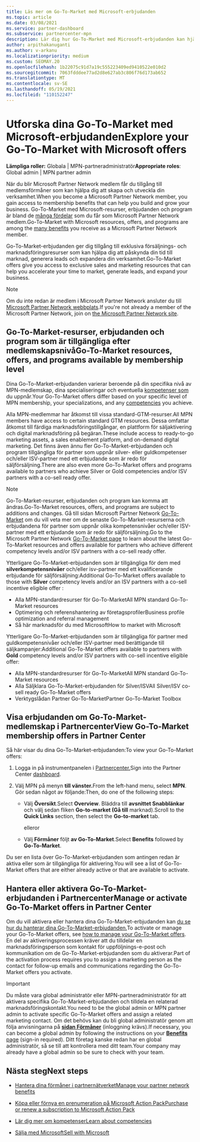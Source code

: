 ```yaml
---
title: Läs mer om Go-To-Market med Microsoft-erbjudanden
ms.topic: article
ms.date: 03/08/2021
ms.service: partner-dashboard
ms.subservice: partnercenter-mpn
description: Lär dig hur Go-To-Market med Microsoft-erbjudanden kan hjälpa dig att påskynda tiden till marknad, generera leads och expandera din verksamhet.
author: arpithakanuganti
ms.author: v-arkanu
ms.localizationpriority: medium
ms.custom: SEOMAY.20
ms.openlocfilehash: 1b22075c91d7a19c555223409ed9410522e010d2
ms.sourcegitcommit: 7063fdddee77ad2d8e627ab3c806f76d173ab652
ms.translationtype: MT
ms.contentlocale: sv-SE
ms.lasthandoff: 05/19/2021
ms.locfileid: "110152247"
---
```

# <a name="explore-your-go-to-market-with-microsoft-offers"></a><span data-ttu-id="ab769-103">Utforska dina Go-To-Market med Microsoft-erbjudanden</span><span class="sxs-lookup"><span data-stu-id="ab769-103">Explore your Go-To-Market with Microsoft offers</span></span>

<span data-ttu-id="ab769-104">**Lämpliga roller:** Globala | MPN-partneradministratör</span><span class="sxs-lookup"><span data-stu-id="ab769-104">**Appropriate roles**: Global admin | MPN partner admin</span></span>

<span data-ttu-id="ab769-105">När du blir Microsoft Partner Network medlem får du tillgång till medlemsförmåner som kan hjälpa dig att skapa och utveckla din verksamhet.</span><span class="sxs-lookup"><span data-stu-id="ab769-105">When you become a Microsoft Partner Network member, you gain access to membership benefits that can help you build and grow your business.</span></span> <span data-ttu-id="ab769-106">Go-To-Market med Microsoft-resurser, erbjudanden och program är bland de [många fördelar](https://partner.microsoft.com/manage-your-partner-network-benefits) som du får som Microsoft Partner Network medlem.</span><span class="sxs-lookup"><span data-stu-id="ab769-106">Go-To-Market with Microsoft resources, offers, and programs are among the [many benefits](https://partner.microsoft.com/manage-your-partner-network-benefits) you receive as a Microsoft Partner Network member.</span></span>

<span data-ttu-id="ab769-107">Go-To-Market-erbjudanden ger dig tillgång till exklusiva försäljnings- och marknadsföringsresurser som kan hjälpa dig att påskynda din tid till marknad, generera leads och expandera din verksamhet.</span><span class="sxs-lookup"><span data-stu-id="ab769-107">Go-To-Market offers give you access to exclusive sales and marketing resources that can help you accelerate your time to market, generate leads, and expand your business.</span></span>

>[!NOTE]
><span data-ttu-id="ab769-108">Om du inte redan är medlem i Microsoft Partner Network ansluter du till [Microsoft Partner Network webbplats](https://partner.microsoft.com/membership).</span><span class="sxs-lookup"><span data-stu-id="ab769-108">If you're not already a member of the Microsoft Partner Network, join on [the Microsoft Partner Network site](https://partner.microsoft.com/membership).</span></span>

## <a name="go-to-market-resources-offers-and-programs-available-by-membership-level"></a><span data-ttu-id="ab769-109">Go-To-Market-resurser, erbjudanden och program som är tillgängliga efter medlemskapsnivå</span><span class="sxs-lookup"><span data-stu-id="ab769-109">Go-To-Market resources, offers, and programs available by membership level</span></span>

<span data-ttu-id="ab769-110">Dina Go-To-Market-erbjudanden varierar beroende på din specifika nivå av MPN-medlemskap, dina specialiseringar och eventuella [kompetenser som](learn-about-competencies.md) du uppnår.</span><span class="sxs-lookup"><span data-stu-id="ab769-110">Your Go-To-Market offers differ based on your specific level of MPN membership, your specializations, and any [competencies](learn-about-competencies.md) you achieve.</span></span>

<span data-ttu-id="ab769-111">Alla MPN-medlemmar har åtkomst till vissa standard-GTM-resurser.</span><span class="sxs-lookup"><span data-stu-id="ab769-111">All MPN members have access to certain standard GTM resources.</span></span> <span data-ttu-id="ab769-112">Dessa omfattar åtkomst till färdiga marknadsföringstillgångar, en plattform för säljaktivering och digital marknadsföring på begäran.</span><span class="sxs-lookup"><span data-stu-id="ab769-112">These include access to ready-to-go marketing assets, a sales enablement platform, and on-demand digital marketing.</span></span> <span data-ttu-id="ab769-113">Det finns även ännu fler Go-To-Market-erbjudanden och program tillgängliga för partner som uppnår silver- eller guldkompetenser och/eller ISV-partner med ett erbjudande som är redo för säljförsäljning.</span><span class="sxs-lookup"><span data-stu-id="ab769-113">There are also even more Go-To-Market offers and programs available to partners who achieve Silver or Gold competencies and/or ISV partners with a co-sell ready offer.</span></span>

>[!NOTE]
><span data-ttu-id="ab769-114">Go-To-Market-resurser, erbjudanden och program kan komma att ändras.</span><span class="sxs-lookup"><span data-stu-id="ab769-114">Go-To-Market resources, offers, and programs are subject to additions and changes.</span></span> <span data-ttu-id="ab769-115">Gå till sidan Microsoft Partner Network [Go-To-Market](https://partner.microsoft.com/membership/go-to-market) om du vill veta mer om de senaste Go-To-Market-resurserna och erbjudandena för partner som uppnår olika kompetensnivåer och/eller ISV-partner med ett erbjudande som är redo för säljförsäljning.</span><span class="sxs-lookup"><span data-stu-id="ab769-115">Go to the Microsoft Partner Network [Go-To-Market page](https://partner.microsoft.com/membership/go-to-market) to learn about the latest Go-To-Market resources and offers available for partners who achieve different competency levels and/or ISV partners with a co-sell ready offer.</span></span>

<span data-ttu-id="ab769-116">Ytterligare Go-To-Market-erbjudanden som är tillgängliga för dem med **silverkompetensnivåer** och/eller isv-partner med ett kvalificerande erbjudande för säljförsäljning:</span><span class="sxs-lookup"><span data-stu-id="ab769-116">Additional Go-To-Market offers available to those with **Silver** competency levels and/or an ISV partners with a co-sell incentive eligible offer :</span></span>

- <span data-ttu-id="ab769-117">Alla MPN-standardresurser för Go-To-Market</span><span class="sxs-lookup"><span data-stu-id="ab769-117">All MPN standard Go-To-Market resources</span></span>
- <span data-ttu-id="ab769-118">Optimering och referenshantering av företagsprofiler</span><span class="sxs-lookup"><span data-stu-id="ab769-118">Business profile optimization and referral management</span></span>
- <span data-ttu-id="ab769-119">Så här marknadsför du med Microsoft</span><span class="sxs-lookup"><span data-stu-id="ab769-119">How to market with Microsoft</span></span>

<span data-ttu-id="ab769-120">Ytterligare Go-To-Market-erbjudanden som  är tillgängliga för partner med guldkompetensnivåer och/eller ISV-partner med berättigande till säljkampanjer:</span><span class="sxs-lookup"><span data-stu-id="ab769-120">Additional Go-To-Market offers available to partners with **Gold** competency levels and/or ISV partners with co-sell incentive eligible offer:</span></span>

- <span data-ttu-id="ab769-121">Alla MPN-standardresurser för Go-To-Market</span><span class="sxs-lookup"><span data-stu-id="ab769-121">All MPN standard Go-To-Market resources</span></span>
- <span data-ttu-id="ab769-122">Alla Säljklara Go-To-Market-erbjudanden för Silver/ISV</span><span class="sxs-lookup"><span data-stu-id="ab769-122">All Silver/ISV co-sell ready Go-To-Market offers</span></span>
- <span data-ttu-id="ab769-123">Verktygslådan Partner Go-To-Market</span><span class="sxs-lookup"><span data-stu-id="ab769-123">Partner Go-To-Market Toolbox</span></span> 

## <a name="view-go-to-market-membership-offers-in-partner-center"></a><span data-ttu-id="ab769-124">Visa erbjudanden om Go-To-Market-medlemskap i Partnercenter</span><span class="sxs-lookup"><span data-stu-id="ab769-124">View Go-To-Market membership offers in Partner Center</span></span>

<span data-ttu-id="ab769-125">Så här visar du dina Go-To-Market-erbjudanden:</span><span class="sxs-lookup"><span data-stu-id="ab769-125">To view your Go-To-Market offers:</span></span>

1. <span data-ttu-id="ab769-126">Logga in på instrumentpanelen i [Partnercenter.](https://partner.microsoft.com/dashboard)</span><span class="sxs-lookup"><span data-stu-id="ab769-126">Sign into the Partner Center [dashboard](https://partner.microsoft.com/dashboard).</span></span>

2. <span data-ttu-id="ab769-127">Välj MPN på menyn **till vänster.**</span><span class="sxs-lookup"><span data-stu-id="ab769-127">From the left-hand menu, select **MPN**.</span></span> <span data-ttu-id="ab769-128">Gör sedan något av följande:</span><span class="sxs-lookup"><span data-stu-id="ab769-128">Then, do one of the following steps:</span></span>

   - <span data-ttu-id="ab769-129">Välj **Översikt**.</span><span class="sxs-lookup"><span data-stu-id="ab769-129">Select **Overview**.</span></span> <span data-ttu-id="ab769-130">Bläddra till **avsnittet Snabblänkar** och välj sedan fliken **Go-to-market (Gå till** marknad).</span><span class="sxs-lookup"><span data-stu-id="ab769-130">Scroll to the **Quick Links** section, then select the **Go-to-market** tab.</span></span>

     <span data-ttu-id="ab769-131">eller</span><span class="sxs-lookup"><span data-stu-id="ab769-131">or</span></span>

   - <span data-ttu-id="ab769-132">Välj **Förmåner** följt **av Go-To-Market**.</span><span class="sxs-lookup"><span data-stu-id="ab769-132">Select **Benefits** followed by **Go-To-Market**.</span></span>

<span data-ttu-id="ab769-133">Du ser en lista över Go-To-Market-erbjudanden som antingen redan är aktiva eller som är tillgängliga för aktivering.</span><span class="sxs-lookup"><span data-stu-id="ab769-133">You will see a list of Go-To-Market offers that are either already active or that are available to activate.</span></span>

## <a name="manage-or-activate-go-to-market-offers-in-partner-center"></a><span data-ttu-id="ab769-134">Hantera eller aktivera Go-To-Market-erbjudanden i Partnercenter</span><span class="sxs-lookup"><span data-stu-id="ab769-134">Manage or activate Go-To-Market offers in Partner Center</span></span>

<span data-ttu-id="ab769-135">Om du vill aktivera eller hantera dina Go-To-Market-erbjudanden kan [du se hur du hanterar dina Go-To-Market-erbjudanden.](manage-your-partner-network-benefits.md#manage-go-to-market-offers)</span><span class="sxs-lookup"><span data-stu-id="ab769-135">To activate or manage your Go-To-Market offers, see [how to manage your Go-To-Market offers](manage-your-partner-network-benefits.md#manage-go-to-market-offers).</span></span> <span data-ttu-id="ab769-136">En del av aktiveringsprocessen kräver att du tilldelar en marknadsföringsperson som kontakt för uppföljnings-e-post och kommunikation om de Go-To-Market-erbjudanden som du aktiverar.</span><span class="sxs-lookup"><span data-stu-id="ab769-136">Part of the activation process requires you to assign a marketing person as the contact for follow-up emails and communications regarding the Go-To-Market offers you activate.</span></span>

>[!IMPORTANT]
><span data-ttu-id="ab769-137">Du måste vara global administratör eller MPN-partneradministratör för att aktivera specifika Go-To-Market-erbjudanden och tilldela en relaterad marknadsföringskontakt.</span><span class="sxs-lookup"><span data-stu-id="ab769-137">You need to be the global admin or MPN partner admin to activate specific Go-To-Market offers and assign a related marketing contact.</span></span> <span data-ttu-id="ab769-138">Om det behövs kan du bli global administratör genom att följa anvisningarna på [ **sidan Förmåner**](https://partnercenter.microsoft.com/pcv/partnership/benefits) (inloggning krävs).</span><span class="sxs-lookup"><span data-stu-id="ab769-138">If necessary, you can become a global admin by following the instructions on your [**Benefits** page](https://partnercenter.microsoft.com/pcv/partnership/benefits) (sign-in required).</span></span> <span data-ttu-id="ab769-139">Ditt företag kanske redan har en global administratör, så se till att kontrollera med ditt team.</span><span class="sxs-lookup"><span data-stu-id="ab769-139">Your company may already have a global admin so be sure to check with your team.</span></span>

## <a name="next-steps"></a><span data-ttu-id="ab769-140">Nästa steg</span><span class="sxs-lookup"><span data-stu-id="ab769-140">Next steps</span></span>

- [<span data-ttu-id="ab769-141">Hantera dina förmåner i partnernätverket</span><span class="sxs-lookup"><span data-stu-id="ab769-141">Manage your partner network benefits</span></span>](manage-your-partner-network-benefits.md)

- [<span data-ttu-id="ab769-142">Köpa eller förnya en prenumeration på Microsoft Action Pack</span><span class="sxs-lookup"><span data-stu-id="ab769-142">Purchase or renew a subscription to Microsoft Action Pack</span></span>](mpn-get-action-pack.md)

- [<span data-ttu-id="ab769-143">Lär dig mer om kompetenser</span><span class="sxs-lookup"><span data-stu-id="ab769-143">Learn about competencies</span></span>](learn-about-competencies.md)

- [<span data-ttu-id="ab769-144">Sälja med Microsoft</span><span class="sxs-lookup"><span data-stu-id="ab769-144">Sell with Microsoft</span></span>](https://partner.microsoft.com/membership/sell-with-microsoft)
